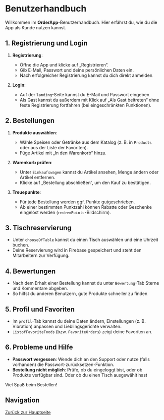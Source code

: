 # Benutzerhandbuch

Willkommen im **OrderApp**-Benutzerhandbuch. Hier erfährst du, wie du die App als Kunde nutzen kannst.

## 1. Registrierung und Login

1. **Registrierung**:

   - Öffne die App und klicke auf „Registrieren“.
   - Gib E-Mail, Passwort und deine persönlichen Daten ein.
   - Nach erfolgreicher Registrierung kannst du dich direkt anmelden.

2. **Login**:
   - Auf der `landing`-Seite kannst du E-Mail und Passwort eingeben.
   - Als Gast kannst du außerdem mit Klick auf „Als Gast beitreten“ ohne feste Registrierung fortfahren (bei eingeschränkten Funktionen).

## 2. Bestellungen

1. **Produkte auswählen**:

   - Wähle Speisen oder Getränke aus dem Katalog (z. B. in `Products` oder aus der Liste der Favoriten).
   - Füge Artikel mit „In den Warenkorb“ hinzu.

2. **Warenkorb prüfen**:

   - Unter `Einkaufswagen` kannst du Artikel ansehen, Menge ändern oder Artikel entfernen.
   - Klicke auf „Bestellung abschließen“, um den Kauf zu bestätigen.

3. **Treuepunkte**:
   - Für jede Bestellung werden ggf. Punkte gutgeschrieben.
   - Ab einer bestimmten Punktzahl können Rabatte oder Geschenke eingelöst werden (`redeemPoints`-Bildschirm).

## 3. Tischreservierung

- Unter `chooseOfTable` kannst du einen Tisch auswählen und eine Uhrzeit buchen.
- Deine Reservierung wird in Firebase gespeichert und steht den Mitarbeitern zur Verfügung.

## 4. Bewertungen

- Nach dem Erhalt einer Bestellung kannst du unter `Bewertung`-Tab Sterne und Kommentare abgeben.
- So hilfst du anderen Benutzern, gute Produkte schneller zu finden.

## 5. Profil und Favoriten

- Im `profil`-Tab kannst du deine Daten ändern, Einstellungen (z. B. Vibration) anpassen und Lieblingsgerichte verwalten.
- `ListofFavoriteFoods` (bzw. `FavoriteOrders`) zeigt deine Favoriten an.

## 6. Probleme und Hilfe

- **Passwort vergessen**: Wende dich an den Support oder nutze (falls vorhanden) die Passwort-zurücksetzen-Funktion.
- **Bestellung nicht möglich**: Prüfe, ob du eingeloggt bist, oder ob Produkte verfügbar sind. Oder ob du einen Tisch ausgewählt hast

Viel Spaß beim Bestellen!

## Navigation

[Zurück zur Hauptseite](../README.md)
